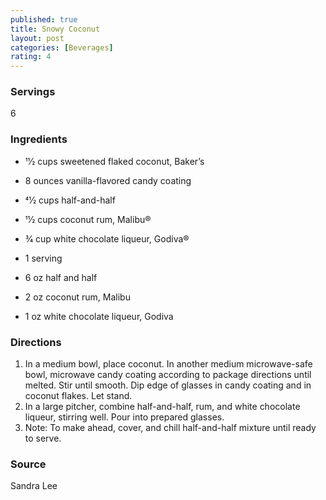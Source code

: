 ```yaml
---
published: true
title: Snowy Coconut
layout: post
categories: [Beverages]
rating: 4
---
```

### Servings
6

### Ingredients
- 11⁄2 cups sweetened flaked coconut, Baker’s
- 8 ounces vanilla-flavored candy coating
- 41⁄2 cups half-and-half
- 11⁄2 cups coconut rum, Malibu®
- 3⁄4 cup white chocolate liqueur, Godiva®

- 1 serving
- 6 oz half and half
- 2 oz coconut rum, Malibu
- 1 oz white chocolate liqueur, Godiva


### Directions
1. In a medium bowl, place coconut. In another medium microwave-safe bowl, microwave candy coating according to package directions until melted. Stir until smooth. Dip edge of glasses in candy coating and in coconut flakes. Let stand.
2. In a large pitcher, combine half-and-half, rum, and white chocolate liqueur, stirring well. Pour into prepared glasses.
3. Note: To make ahead, cover, and chill half-and-half mixture until ready to serve.

### Source
Sandra Lee
